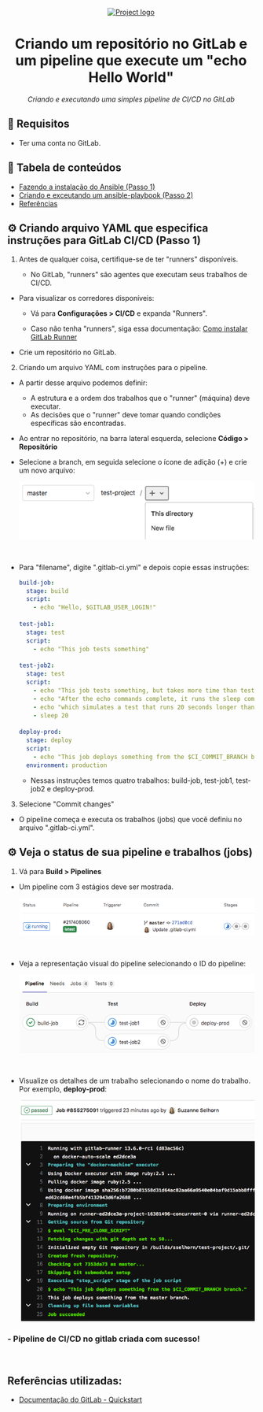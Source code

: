 <p align="center">
  <a href="" rel="noopener">
 <img max-width=400px height=100px src="https://upload.wikimedia.org/wikipedia/commons/thumb/4/45/Logo_CompassoUOL_Positivo.png/1200px-Logo_CompassoUOL_Positivo.png" alt="Project logo"></a>
</p>

<h1 align="center">Criando um repositório no GitLab e um pipeline que execute um "echo Hello World"</h1> 
<p align="center"><i>Criando e executando uma simples pipeline de CI/CD no GitLab</i></p>

## 📑 Requisitos

- Ter uma conta no GitLab.

## 📝 Tabela de conteúdos
- [Fazendo a instalação do Ansible (Passo 1)](#step1)
- [Criando e exceutando um ansible-playbook (Passo 2)](#step2)
- [Referências](#documentation)

## ⚙️ Criando arquivo YAML que especifica instruções para GitLab CI/CD (Passo 1)<a name = "step1"></a>

1. Antes de qualquer coisa, certifique-se de ter "runners" disponíveis.
    
    - No GitLab, "runners" são agentes que executam seus trabalhos de CI/CD.

- Para visualizar os corredores disponíveis:

    - Vá para **Configurações > CI/CD** e expanda "Runners".

    - Caso não tenha "runners", siga essa documentação: [Como instalar GitLab Runner](https://docs.gitlab.com/runner/install/)

- Crie um repositório no GitLab.

2. Criando um arquivo YAML com instruções para o pipeline.

- A partir desse arquivo podemos definir:
    - A estrutura e a ordem dos trabalhos que o "runner" (máquina) deve executar.
    - As decisões que o "runner" deve tomar quando condições específicas são encontradas.

- Ao entrar no repositório, na barra lateral esquerda, selecione **Código > Repositório**

- Selecione a branch, em seguida selecione o ícone de adição (+) e crie um novo arquivo:

    <img src="./Screenshots/criando-arquivo-gitlab.png" min-width="80%">

<br>

- Para "filename", digite ".gitlab-ci.yml" e depois copie essas instruções:

    ```yaml
    build-job:
      stage: build
      script:
        - echo "Hello, $GITLAB_USER_LOGIN!"
    
    test-job1:
      stage: test
      script:
        - echo "This job tests something"
    
    test-job2:
      stage: test
      script:
        - echo "This job tests something, but takes more time than test-job1."
        - echo "After the echo commands complete, it runs the sleep command for 20 seconds"
        - echo "which simulates a test that runs 20 seconds longer than test-job1"
        - sleep 20
    
    deploy-prod:
      stage: deploy
      script:
        - echo "This job deploys something from the $CI_COMMIT_BRANCH branch."
      environment: production
    ```

    - Nessas instruções temos quatro trabalhos: build-job, test-job1, test-job2 e deploy-prod.

3. Selecione "Commit changes"

- O pipeline começa e executa os trabalhos (jobs) que você definiu no arquivo ".gitlab-ci.yml".

## ⚙️ Veja o status de sua pipeline e trabalhos (jobs)<a name = "step2"></a>

1. Vá para **Build > Pipelines**

- Um pipeline com 3 estágios deve ser mostrada.

    <img src="./Screenshots/estagios.png" min-width="80%">

<br>

- Veja a representação visual do pipeline selecionando o ID do pipeline:

    <img src="./Screenshots/pipeline_graph.png" min-width="80%">

<br>

- Visualize os detalhes de um trabalho selecionando o nome do trabalho. Por exemplo, **deploy-prod**:

    <img src="./Screenshots/job-details.png" min-width="80%">

### - Pipeline de CI/CD no gitlab criada com sucesso!

<br>

## Referências utilizadas:<a name="documentation"></a>

- [Documentação do GitLab - Quickstart](https://docs.gitlab.com/ee/ci/quick_start/)
